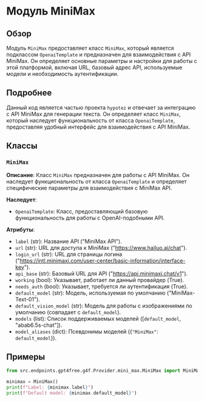# Модуль MiniMax

## Обзор

Модуль `MiniMax` предоставляет класс `MiniMax`, который является подклассом `OpenaiTemplate` и предназначен для взаимодействия с API MiniMax. Он определяет основные параметры и настройки для работы с этой платформой, включая URL, базовый адрес API, используемые модели и необходимость аутентификации.

## Подробнее

Данный код является частью проекта `hypotez` и отвечает за интеграцию с API MiniMax для генерации текста. Он определяет класс `MiniMax`, который наследует функциональность от класса `OpenaiTemplate`, предоставляя удобный интерфейс для взаимодействия с API MiniMax.

## Классы

### `MiniMax`

**Описание**: Класс `MiniMax` предназначен для работы с API MiniMax. Он наследует функциональность от класса `OpenaiTemplate` и определяет специфические параметры для взаимодействия с MiniMax API.

**Наследует**:

- `OpenaiTemplate`: Класс, предоставляющий базовую функциональность для работы с OpenAI-подобными API.

**Атрибуты**:

- `label` (str): Название API ("MiniMax API").
- `url` (str): URL для доступа к MiniMax ("https://www.hailuo.ai/chat").
- `login_url` (str): URL для страницы логина ("https://intl.minimaxi.com/user-center/basic-information/interface-key").
- `api_base` (str): Базовый URL для API ("https://api.minimaxi.chat/v1").
- `working` (bool): Указывает, работает ли данный провайдер (True).
- `needs_auth` (bool): Указывает, требуется ли аутентификация (True).
- `default_model` (str): Модель, используемая по умолчанию ("MiniMax-Text-01").
- `default_vision_model` (str): Модель для работы с изображениями по умолчанию (совпадает с `default_model`).
- `models` (list): Список поддерживаемых моделей ([`default_model`, "abab6.5s-chat"]).
- `model_aliases` (dict): Псевдонимы моделей ({`"MiniMax"`: `default_model`}).

## Примеры

```python
from src.endpoints.gpt4free.g4f.Provider.mini_max.MiniMax import MiniMax

minimax = MiniMax()
print(f"Label: {minimax.label}")
print(f"Default model: {minimax.default_model}")